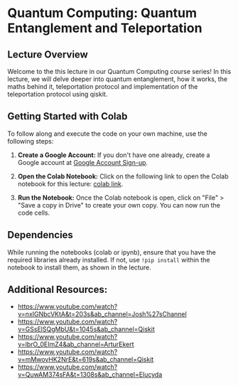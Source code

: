 # Quantum Computing: Quantum Entanglement and Teleportation 

## Lecture Overview

Welcome to the this lecture in our Quantum Computing course series! In this lecture, we will delve deeper into quantum entanglement, how it works, the maths behind it, teleportation protocol and implementation of the teleportation protocol using qiskit.

## Getting Started with Colab

To follow along and execute the code on your own machine, use the following steps:

1. **Create a Google Account:** If you don't have one already, create a Google account at [Google Account Sign-up](https://accounts.google.com/signup).

2. **Open the Colab Notebook:** Click on the following link to open the Colab notebook for this lecture: [colab link](https://colab.research.google.com/drive/1LgRL-3_DRIAWjM7oYKCglDrnpHw0HwWY?usp=sharing).

3. **Run the Notebook:** Once the Colab notebook is open, click on "File" > "Save a copy in Drive" to create your own copy. You can now run the code cells.

## Dependencies

While running the notebooks (colab or ipynb), ensure that you have the required libraries already installed. If not, use `!pip install` within the notebook to install them, as shown in the lecture.


## Additional Resources:
- https://www.youtube.com/watch?v=nxIGNbcVKtA&t=203s&ab_channel=Josh%27sChannel
- https://www.youtube.com/watch?v=GSsElSQgMbU&t=1045s&ab_channel=Qiskit
- https://www.youtube.com/watch?v=lbrO_0EImZ4&ab_channel=ArturEkert
- https://www.youtube.com/watch?v=mMwovHK2NrE&t=619s&ab_channel=Qiskit
- https://www.youtube.com/watch?v=QuwAM374sFA&t=1308s&ab_channel=Elucyda
